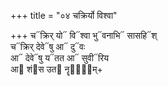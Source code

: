 +++
title = "०४ चक्रिर्यो विश्वा"

+++
च᳓क्रिर् यो᳓ वि᳓श्वा भु᳓वनाभि᳓ सासहि᳓श्  
च᳓क्रिर् देवे᳓षु आ᳓ दु᳓वः  
आ᳓ देवे᳓षु य᳓तत आ᳓ सुवी᳓रिय  
आ᳓ शं᳓स उत᳓ नॄणा᳐᳓म्+